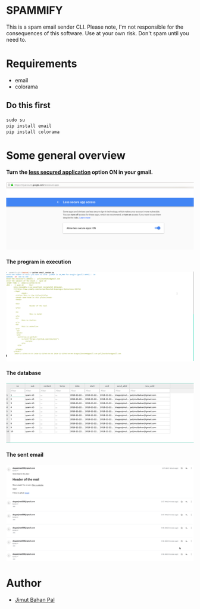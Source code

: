 # SPAMMIFY

This is a spam email sender CLI. Please note, I'm not responsible for the consequences of this software. Use at your own risk.
Don't spam until you need to.


# Requirements

* email
* colorama

## Do this first 
```
sudo su
pip install email
pip install colorama

```

# Some general overview 

#### Turn the [less secured application](https://myaccount.google.com/lesssecureapps) option ON in your gmail.


![The LSA diag](img/less_sec.png)


#### The program in execution

![The CLI](img/prog_in_exe.png)

#### The database

![The DB](img/email_db.png)

#### The sent email

![The sent emails](img/email_sent.png)

# Author 
* [Jimut Bahan Pal](https://www.linkedin.com/in/jimut-bahan-pal-156862123/?originalSubdomain=in)